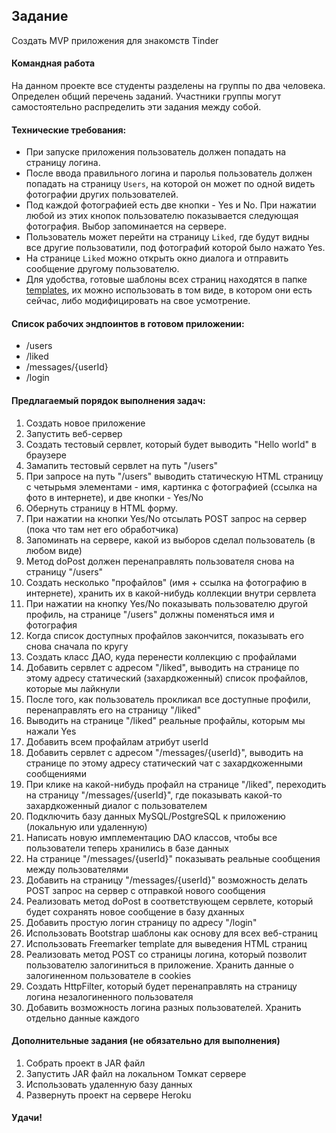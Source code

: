 ## Задание

Создать MVP приложения для знакомств Tinder

#### Командная работа

На данном проекте все студенты разделены на группы по два человека. Определен общий перечень заданий. Участники группы могут самостоятельно распределить эти задания между собой.

#### Технические требования:
- При запуске приложения пользователь должен попадать на страницу логина.
- После ввода правильного логина и паролья пользователь должен попадать на страницу `Users`, на которой он может по одной видеть фотографии других пользователей.
- Под каждой фотографией есть две кнопки - Yes и No. При нажатии любой из этих кнопок пользователю показывается следующая фотография. Выбор запоминается на сервере.
- Пользователь может перейти на страницу `Liked`, где будут видны все другие пользоватили, под фотографий которой было нажато Yes.
- На странице `Liked` можно открыть окно диалога и отправить сообщение другому пользователю.
- Для удобства, готовые шаблоны всех страниц находятся в папке [templates](./templates), их можно использовать в том виде, в котором они есть сейчас, либо модифицировать на свое усмотрение. 

#### Список рабочих эндпоинтов в готовом приложении:
- /users
- /liked
- /messages/{userId}
- /login

#### Предлагаемый порядок выполнения задач:
1. Создать новое приложение
2. Запустить веб-сервер
3. Создать тестовый сервлет, который будет выводить "Hello world" в браузере
4. Замапить тестовый сервлет на путь "/users"
5. При запросе на путь "/users" выводить статическую HTML страницу с четырьмя элементами - имя, картинка с фотографией (ссылка на фото в интернете), и две кнопки - Yes/No
6. Обернуть страницу в HTML форму.
7. При нажатии на кнопки Yes/No отсылать POST запрос на сервер (пока что там нет его обработчика)
8. Запоминать на сервере, какой из выборов сделал пользователь (в любом виде)
9. Метод doPost должен перенаправлять пользователя снова на страницу "/users"
10. Создать несколько "профайлов" (имя + ссылка на фотографию в интернете), хранить их в какой-нибудь коллекции внутри сервлета
11. При нажатии на кнопку Yes/No показывать пользователю другой профиль, на странице "/users" должны поменяться имя и фотография
12. Когда список доступных профайлов закончится, показывать его снова сначала по кругу
13. Создать класс ДАО, куда перенести коллекцию с профайлами
14. Добавить сервлет с адресом "/liked", выводить на странице по этому адресу статический (захардкоженный) список профайлов, которые мы лайкнули
15. После того, как пользователь прокликал все доступные профили, перенаправлять его на страницу "/liked"
16. Выводить на странице "/liked" реальные профайлы, которым мы нажали Yes
17. Добавить всем профайлам атрибут userId
18. Добавить сервлет с адресом "/messages/{userId}", выводить на странице по этому адресу статический чат с захардкоженными сообщениями
19. При клике на какой-нибудь профайл на странице "/liked", переходить на страницу "/messages/{userId}", где показывать какой-то захардкоженный диалог с пользователем
20. Подключить базу данных MySQL/PostgreSQL к приложению (локальную или удаленную)
21. Написать новую имплементацию DAO классов, чтобы все пользователи теперь хранились в базе данных
22. На странице "/messages/{userId}" показывать реальные сообщения между пользователями
23. Добавить на страницу "/messages/{userId}" возможность делать POST запрос на сервер с отправкой нового сообщения
24. Реализовать метод doPost в соответствующем сервлете, который будет сохранять новое сообщение в базу дханных
25. Добавить простую логин страницу по адресу "/login"
26. Использовать Bootstrap шаблоны как основу для всех веб-страниц
27. Использовать Freemarker template для выведения HTML страниц
28. Реализовать метод POST со страницы логина, который позволит пользователю залогиниться в приложение. Хранить данные о залогиненном пользователе в cookies
29. Создать HttpFilter, который будет перенаправлять на страницу логина незалогиненного пользователя
30. Добавить возможность логина разных пользователей. Хранить отдельно данные каждого

#### Дополнительные задания (не обязательно для выполнения)
1. Собрать проект в JAR файл
2. Запустить JAR файл на локальном Томкат сервере
3. Использовать удаленную базу данных
4. Развернуть проект на сервере Heroku

#### Удачи!